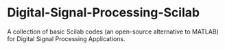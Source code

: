 # Digital-Signal-Processing-Scilab
A collection of basic Scilab codes (an open-source alternative to MATLAB) for Digital Signal Processing Applications. 
